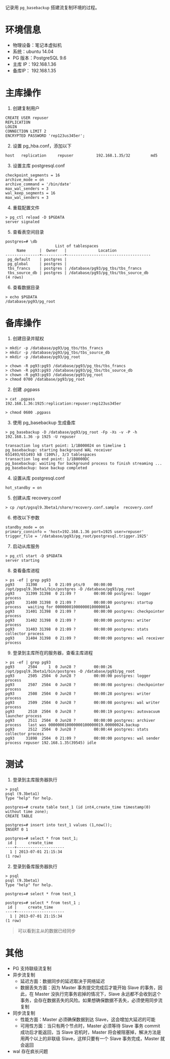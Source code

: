 记录用 `pg_basebackup` 搭建流复制环境的过程。

# 环境信息

- 物理设备：笔记本虚拟机
- 系统：ubuntu 14.04
- PG 版本：PostgreSQL 9.6
- 主库 IP：192.168.1.36
- 备库IP： 192.168.1.35

# 主库操作

1. 创建复制用户

```
CREATE USER repuser
REPLICATION 
LOGIN
CONNECTION LIMIT 2
ENCRYPTED PASSWORD 'rep123us345er';
```

2. 设置 pg_hba.conf，添加以下

```
host   replication     repuser          192.168.1.35/32         md5
```

3. 设置主库 postgresql.conf

```
checkpoint_segments = 16
archive_mode = on
archive_command = '/bin/date'
max_wal_senders = 3
wal_keep_segments = 16 
max_wal_senders = 3
```

4. 重载配置文件

```
> pg_ctl reload -D $PGDATA
server signaled
```

5. 查看表空间目录
```
postgres=# \db
                      List of tablespaces
     Name      |  Owner   |              Location               
---------------+----------+-------------------------------------
 pg_default    | postgres | 
 pg_global     | postgres | 
 tbs_francs    | postgres | /database/pg93/pg_tbs/tbs_francs
 tbs_source_db | postgres | /database/pg93/pg_tbs/tbs_source_db
(4 rows)

```

6. 查看数据目录

```
> echo $PGDATA
/database/pg93/pg_root
```

# 备库操作

1. 创建目录并赋权

```
> mkdir -p /database/pg93/pg_tbs/tbs_francs
> mkdir -p /database/pg93/pg_tbs/tbs_source_db
> mkdir -p /database/pg93/pg_root

> chown -R pg93:pg93 /database/pg93/pg_tbs/tbs_francs
> chown -R pg93:pg93 /database/pg93/pg_tbs/tbs_source_db
> chown -R pg93:pg93 /database/pg93/pg_root
> chmod 0700 /database/pg93/pg_root
```

2. 创建 .pgpass

```
> cat .pgpass
192.168.1.36:1925:replication:repuser:rep123us345er

> chmod 0600 .pgpass
```

3. 使用 pg_basebackup 生成备库

```
> pg_basebackup -D /database/pg93/pg_root -Fp -Xs -v -P -h 192.168.1.36 -p 1925 -U repuser

transaction log start point: 1/1B000024 on timeline 1
pg_basebackup: starting background WAL receiver
651493/651493 kB (100%), 3/3 tablespaces                                         
transaction log end point: 1/1B0000DC
pg_basebackup: waiting for background process to finish streaming ...
pg_basebackup: base backup completed
```

4. 设置从库 postgresql.conf 

```
hot_standby = on
```

5. 创建从库 recovery.conf

```
> cp /opt/pgsql9.3beta1/share/recovery.conf.sample  recovery.conf
```

6. 修改以下参数

```
standby_mode = on
primary_conninfo = 'host=192.168.1.36 port=1925 user=repuser'
trigger_file = '/database/pg93/pg_root/postgresql.trigger.1925'
```

7. 启动从库服务

```
> pg_ctl start -D $PGDATA
server starting
```

8. 查看备库进程

```
> ps -ef | grep pg93
pg93     31398     1  0 21:09 pts/0    00:00:00 /opt/pgsql9.3beta1/bin/postgres -D /database/pg93/pg_root
pg93     31399 31398  0 21:09 ?        00:00:00 postgres: logger process                                 
pg93     31400 31398  0 21:09 ?        00:00:00 postgres: startup process   waiting for 00000001000000010000001A
pg93     31401 31398  0 21:09 ?        00:00:00 postgres: checkpointer process                           
pg93     31402 31398  0 21:09 ?        00:00:00 postgres: writer process                                 
pg93     31403 31398  0 21:09 ?        00:00:00 postgres: stats collector process                        
pg93     31404 31398  0 21:09 ?        00:00:00 postgres: wal receiver process
```

9. 登录到主库所在的服务器，查看主库进程

```
> ps -ef | grep pg93
pg93      2504     1  0 Jun28 ?        00:00:26 /opt/pgsql9.3beta1/bin/postgres -D /database/pg93/pg_root
pg93      2505  2504  0 Jun28 ?        00:00:00 postgres: logger process                                 
pg93      2507  2504  0 Jun28 ?        00:00:08 postgres: checkpointer process                           
pg93      2508  2504  0 Jun28 ?        00:00:28 postgres: writer process                                 
pg93      2509  2504  0 Jun28 ?        00:00:08 postgres: wal writer process                             
pg93      2510  2504  0 Jun28 ?        00:00:19 postgres: autovacuum launcher process                    
pg93      2511  2504  0 Jun28 ?        00:00:00 postgres: archiver process   last was 000000010000000100000019.00000024.backup
pg93      2512  2504  0 Jun28 ?        00:00:44 postgres: stats collector process                        
pg93     31898  2504  0 21:09 ?        00:00:00 postgres: wal sender process repuser 192.168.1.35(39545) idle
```

# 测试

1. 登录到主库服务器执行

```
> psql
psql (9.3beta1)
Type "help" for help.

postgres=# create table test_1 (id int4,create_time timestamp(0) without time zone);
CREATE TABLE

postgres=# insert into test_1 values (1,now());
INSERT 0 1

postgres=# select * from test_1;
 id |     create_time     
----+---------------------
  1 | 2013-07-01 21:15:34
(1 row)
```

2. 登录到备库服务器执行

```
> psql
psql (9.3beta1)
Type "help" for help.

postgres=# select * from test_1 

postgres=# select * from test_1 ;
 id |     create_time     
----+---------------------
  1 | 2013-07-01 21:15:34
(1 row)

```

> 可以看到主从的数据已经同步

# 其他

- PG 支持联级流复制
- 异步流复制
  - 延迟方面：数据同步的延迟取决于网络延迟
  - 数据丢失方面：因为 Master 事务提交完成后才能开始 Slave 的事务，因此，在 Master 没执行完事务宕掉的情况下，Slave 永远都不会收到这个事务，会存在数据丢失的风险。如果想确保数据不丢失，必须使用同步流复制
- 同步流复制
  - 性能方面：Master 必须确保数据到达 Slave，这会增加大延迟的可能
  - 可用性方面：当只有两个节点时，Master 必须等待 Slave 事务 commit 成功后才能返回，当 Slave 宕机时，Master 将会被阻塞掉，解决方法是用两个以上的非联级 Slave，这样只要有一个 Slave 事务完成，Master 就会返回
- wal 存在疯长问题
